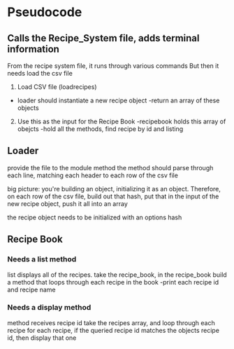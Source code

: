 # Pseudocode

## Calls the Recipe_System file, adds terminal information

From the recipe system file, it runs through various commands
But then it needs load the csv file

1. Load CSV file (loadrecipes)
  - loader should instantiate a new recipe object
  -return an array of these objects
2. Use this as the input for the Recipe Book
  -recipebook holds this array of obejcts
  -hold all the methods, find recipe by id and listing

  ## Loader
  provide the file to the module method
  the method should parse through each line, matching each header to each row of the csv file

  big picture: you're building an object, initializing it as an object. Therefore, on each row of the csv file, build out that hash, put that in the input of the new recipe object, push it all into an array

  the recipe object needs to be initialized with an options hash

  ## Recipe Book

  ### Needs a list method
  list displays all of the recipes.
  take the recipe_book, in the recipe_book build a method that loops through each recipe in the book
  -print each recipe id and recipe name

  ### Needs a display method
  method receives recipe id
  take the recipes array, and loop through each recipe
  for each recipe, if the queried recipe id matches the objects recipe id, then display that one

